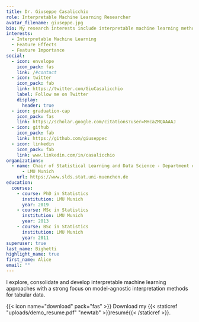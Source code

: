 ```yaml
---
title: Dr. Giuseppe Casalicchio
role: Interpretable Machine Learning Researcher
avatar_filename: giuseppe.jpg
bio: My research interests include interpretable machine learning methods
interests:
  - Interpretable Machine Learning
  - Feature Effects
  - Feature Importance
social:
  - icon: envelope
    icon_pack: fas
    link: /#contact
  - icon: twitter
    icon_pack: fab
    link: https://twitter.com/GiuCasalicchio
    label: Follow me on Twitter
    display:
      header: true
  - icon: graduation-cap
    icon_pack: fas
    link: https://scholar.google.com/citations?user=MHcaZMQAAAAJ
  - icon: github
    icon_pack: fab
    link: https://github.com/giuseppec
  - icon: linkedin
    icon_pack: fab
    link: www.linkedin.com/in/casalicchio
organizations:
  - name: Chair of Statistical Learning and Data Science - Department of Statistics
      - LMU Munich
    url: https://www.slds.stat.uni-muenchen.de
education:
  courses:
    - course: PhD in Statistics
      institution: LMU Munich
      year: 2019
    - course: MSc in Statistics
      institution: LMU Munich
      year: 2013
    - course: BSc in Statistics
      institution: LMU Munich
      year: 2011
superuser: true
last_name: Bighetti
highlight_name: true
first_name: Alice
email: ""
---
```

I explore, consolidate and develop interpretable machine learning approaches with a strong focus on model-agnostic interpretation methods for tabular data.

{{< icon name="download" pack="fas" >}} Download my {{< staticref "uploads/demo_resume.pdf" "newtab" >}}resumé{{< /staticref >}}.